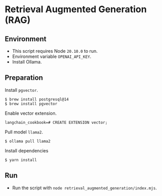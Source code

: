 # Retrieval Augmented Generation (RAG)

## Environment

- This script requires Node `20.10.0` to run.
- Environment variable `OPENAI_API_KEY`.
- Install Ollama.

## Preparation

Install `pgvector`.

``` shell
$ brew install postgresql@14
$ brew install pgvector
```

Enable vector extension.

``` shell
langchain_cookbook=# CREATE EXTENSION vector;
```

Pull model `llama2`.

``` shell
$ ollama pull llama2
```

Install dependencies

``` shell
$ yarn install
```

## Run

- Run the script with `node retrieval_augmented_generation/index.mjs`.
